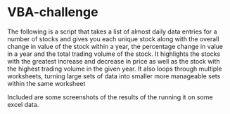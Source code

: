 # VBA-challenge
The following is a script that takes a list of almost daily data entries for a number of stocks and gives you each unique stock along with the overall change in value of the stock within a year, the percentage change in value in a year and the total trading volume of the stock. It highlights the stocks with the greatest increase and decrease in price as well as the stock with the highest trading volume in the given year. It also loops through multiple worksheets, turning large sets of data into smaller more manageable sets within the same worksheet

Included are some screenshots of the results of the running it on some excel data.
